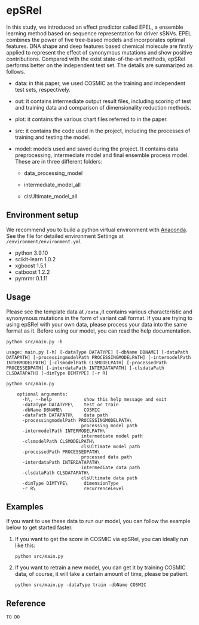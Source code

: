 # epSRel
In this study, we introduced an effect predictor called EPEL, a ensemble learning method based on sequence representation for driver sSNVs. EPEL combines the power of five tree-based models and incorporates optimal features. DNA shape and deep features based chemical molecule are firstly applied to represent the effect of synonymous mutations and show positive contributions. Compared with the exist state-of-the-art methods, epSRel performs better on the independent test set. The details are summarized as follows. 

* data: in this paper, we used COSMIC as the training and independent test sets, respectively.

* out: it contains intermediate output result files, including scoring of test and training data and comparison of dimensionality reduction methods.

* plot: it contains the various chart files referred to in the paper.

* src: it contains the code used in the project, including the processes of training and testing the model.

* model: models used and saved during the project. It contains data preprocessing, intermediate model and final ensemble process model. These are in three different folders:

  * data_processing_model

  * intermediate_model_all

  * clsUltimate_model_all

    

## Environment setup
We recommend you to build a python virtual environment with [Anaconda](https://docs.anaconda.com/anaconda/). See the file for detailed environment Settings at  `/environment/environment.yml`

* python 3.9.10
* scikit-learn 1.0.2
* xgboost  1.5.1
* catboost  1.2.2
* pymrmr  0.1.11

## Usage

Please see the template data at `/data` ,it contains various characteristic and synonymous mutations in the form of variant call format. If you are trying to using epSRel with your own data, please process your data into the same format as it. Before using our model, you can read the help documentation.

```
python src/main.py -h

usage: main.py [-h] [-dataType DATATYPE] [-dbName DBNAME] [-dataPath DATAPATH] [-processingmodelPath PROCESSINGMODELPATH] [-intermodelPath INTERMODELPATH] [-clsmodelPath CLSMODELPATH] [-processedPath PROCESSEDPATH] [-interdataPath INTERDATAPATH] [-clsdataPath CLSDATAPATH] [-dimType DIMTYPE] [-r R]
```



```
python src/main.py 

    optional arguments:
      -h\, --help            show this help message and exit
      -dataType DATATYPE\    test or train
      -dbName DBNAME\        COSMIC
      -dataPath DATAPATH\    data path
      -processingmodelPath PROCESSINGMODELPATH\
                            processing model path
      -intermodelPath INTERMODELPATH\
                            intermediate model path
      -clsmodelPath CLSMODELPATH\
                            clsUltimate model path
      -processedPath PROCESSEDPATH\
                            processed data path
      -interdataPath INTERDATAPATH\
                            intermediate data path
      -clsdataPath CLSDATAPATH\
                            clsUltimate data path
      -dimType DIMTYPE\      dimensionType
      -r R\                  recurrenceLevel

```

## Examples

If you want to use these data to run our model, you can follow the example below to get started faster.

1. If you want to get the score in COSMIC via epSRel, you can ideally run like this:

   ```
   python src/main.py
   ```

2. If you want to retrain a new model, you can get it by training COSMIC data, of course, it will take a certain amount of time, please be patient.

   ```
   python src/main.py -dataType train -dbName COSMIC
   ```

## Reference

```
TO DO
```

